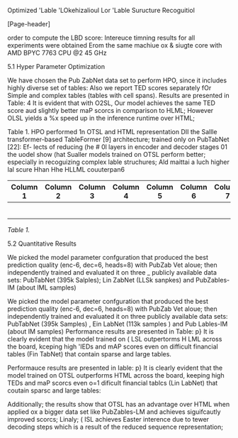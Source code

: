 Optimized 'Lable 'LOkehizalioul Lor 'Lable Suructure Recoguitiol

[Page-header]

order to compute the LBD score: Intereuce timning results for all experiments were obtained Erom the same machiue ox & siugte core with AMD BPYC 7763 CPU @2 45 GHz

5.1 Hyper Parameter Optimization

We have chosen the Pub ZabNet data set to perform HPO, since it includes highly diverse set of tables: Also we report TED scores separately fOr Simple and complex tables (tables with cell spans). Results are presented in Table: 4 It is evident that with O2SL, Our model achieves the same TED score aud slightly better maP scorcs in comparison to HLML; However OLSL yields a %x speed up in the inference runtime over HTML;

Table 1. HPO performed 1n OTSL and HTML representation DII the Sallle transformer-based TableFormer [9] architecture; trained only on PubTabNet [22]: Ef- lects of reducing (he # 0l layers in encoder and decoder stages 01 the uodel show (hat Sualler models trained on OTSL perform better; especially in recoguizing complex lable struchures; Ald maittai a Iuch higher Ial scure Hhan Hhe HLLML couuterpan6

| Column 1 | Column 2 | Column 3 | Column 4 | Column 5 | Column 6 | Column 7 | Column 8 |
| --- | --- | --- | --- | --- | --- | --- | --- |
|  |  |  |  |  |  |  |  |
|  |  |  |  |  |  |  |  |
|  |  |  |  |  |  |  |  |
|  |  |  |  |  |  |  |  |
|  |  |  |  |  |  |  |  |
|  |  |  |  |  |  |  |  |

*Table 1.*

5.2 Quantitative Results

We picked the model parameter confguration that produced the best prediction quality (enc-6, dec=6, heads=8) with PubZab Vet aloue; then independently trained and evaluated it on three _ publicly available data sets: PubTabNet (395k Salples); Lin ZabNet (LLSk sanpkes) and PubZables-IM (about IML samples)

We picked the model parameter confguration that produced the best prediction quality (enc-6, dec=6, heads=8) with PubZab Vet aloue; then independently trained and evaluated it on three publicly available data sets: PubTabNet (395k Samples) , Ein LabNet (113k samples ) and Pub Lables-IM (about IM samples) Performance results are presented in Table: p} It is clearly evident that the model trained on ( LSL outpertorms H LML across the board, kceping high 'IEDs and mAP scores even on difficult financial tables (Fin TabNet) that contain sparse and large tables.

Performauce results are presented in Iable: p} It is clearly evident that the model trained on OTSL outperforms HTML across the board, keeping high TEDs and maP scorcs even o=1 dificult financial tablcs (Lin LabNet) that coutain sparsc and large tables:

Additionally; the results show that OTSL has an advantage over  HTML when applied ox a bigger data set like PubZables-LM and achieves siguifcautly improved scorcs; Linaly; ( ISL achieves Easter interence due to tewer decoding steps which is a result of the reduced sequence representation;
